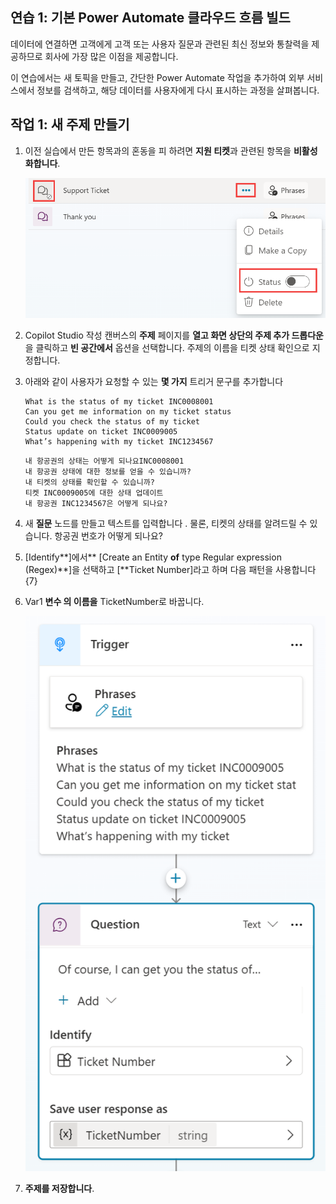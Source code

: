 ## 연습 1: 기본 Power Automate 클라우드 흐름 빌드 

 데이터에 연결하면 고객에게 고객 또는 사용자 질문과 관련된 최신 정보와
 통찰력을 제공하므로 회사에 가장 많은 이점을 제공합니다.

 이 연습에서는 새 토픽을 만들고, 간단한 Power Automate 작업을 추가하여
 외부 서비스에서 정보를 검색하고, 해당 데이터를 사용자에게 다시
 표시하는 과정을 살펴봅니다.

## 작업 1: 새 주제 만들기 

1.  이전 실습에서 만든 항목과의 혼동을 피 하려면 **지원 티켓**과 관련된
    항목을 **비활성화합니다**.

    <img src="https://github.com/FDX-edu/240819_CopilotEdu_test/raw/main/Lab%2003/media/image3.png">

2.  Copilot Studio 작성 캔버스의 **주제** 페이지를 **열고 화면 상단의
    주제 추가 드롭다운** 을 클릭하고 **빈 공간에서** 옵션을 선택합니다.
    주제의 이름을 티켓 상태 확인으로 지정합니다.

3.  아래와 같이 사용자가 요청할 수 있는 **몇 가지** 트리거 문구를
    추가합니다

    ```
    What is the status of my ticket INC0008001
    Can you get me information on my ticket status
    Could you check the status of my ticket
    Status update on ticket INC0009005
    What’s happening with my ticket INC1234567
    ```
    ```
    내 항공권의 상태는 어떻게 되나요INC0008001 
    내 항공권 상태에 대한 정보를 얻을 수 있습니까?
    내 티켓의 상태를 확인할 수 있습니까?
    티켓 INC0009005에 대한 상태 업데이트
    내 항공권 INC1234567은 어떻게 되나요?
    ```
                                                

4.  새 **질문** 노드를 만들고 텍스트를 입력합니다 . 물론, 티켓의 상태를
    알려드릴 수 있습니다. 항공권 번호가 어떻게 되나요?

5.  \[Identify**\]에서** \[Create an Entity **of** type Regular
    expression (Regex)**\]을 선택하고 \[**Ticket Number\]라고 하며 다음
    패턴을 사용합니다{7}

6.  Var1 **변수 의 이름을** TicketNumber로 바꿉니다.

    <img src="https://github.com/FDX-edu/240819_CopilotEdu_test/raw/main/Lab%2003/media/image6.png">

7.  **주제를 저장합니다**.


